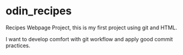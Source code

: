 # odin_recipes
Recipes Webpage Project, this is my first project using git and HTML.

I want to develop comfort with git workflow and apply good commit practices.
